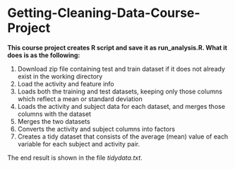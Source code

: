# Getting-Cleaning-Data-Course-Project

**This course project creates R script and save it as run_analysis.R. What it does is as the following:**

1.	Download zip file containing test and train dataset if it does not already exist in the working directory
2.	Load the activity and feature info
3.	Loads both the training and test datasets, keeping only those columns which reflect a mean or standard deviation
4.	Loads the activity and subject data for each dataset, and merges those columns with the dataset
5.	Merges the two datasets
6.	Converts the activity and subject columns into factors
7.	Creates a tidy dataset that consists of the average (mean) value of each variable for each subject and activity pair.

The end result is shown in the file *tidydata.txt*.
